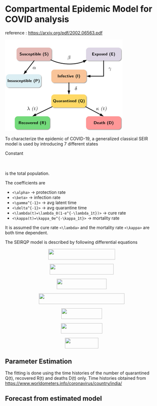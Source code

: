 
# Compartmental Epidemic Model for COVID analysis
reference : https://arxiv.org/pdf/2002.06563.pdf

![seirqdp model](/seirqdp.png)

To characterize the epidemic of COVID-19, a generalized classical SEIR model is used by introducing 7 different states

Constant <p align="center"><img src="/tex/bb9188fdda20aa975fe905e0527c2622.svg?invert_in_darkmode&sanitize=true&sanitize=true" align=middle width=242.59716854999996pt height=14.42921205pt/></p> is the total population.

The coefficients are
  * `<\alpha>` → protection rate
  * `<\beta>` → infection rate
  * `<\gamma^{-1}>` → avg latent time
  * `<\delta^{-1}>` → avg quarantine time
  * `<\lambda(t)=\lambda_0(1-e^{-\lambda_1t})>` → cure rate
  * `<\kappa(t)=\kappa_0e^{-\kappa_1t}>` → mortality rate

It is assumed the cure rate `<\lambda>` and the mortality rate `<\kappa>` are both time dependent.

The SEIRQP model is described by following differential equations

<p align="center"><img src="/tex/bbd3a63b515463869e062086429bc58f.svg?invert_in_darkmode&sanitize=true" align=middle width=220.19243070000002pt height=34.7253258pt/></p>

<p align="center"><img src="/tex/1240a1badb62029be2f1011fe7e2b128.svg?invert_in_darkmode&sanitize=true" align=middle width=210.36394994999998pt height=34.7253258pt/></p>

<p align="center"><img src="/tex/474722f164ee8e4f1020d226b9e05531.svg?invert_in_darkmode&sanitize=true" align=middle width=164.3869128pt height=34.7253258pt/></p>

<p align="center"><img src="/tex/a87cb440737793e05b45b99a5bd8a9cc.svg?invert_in_darkmode&sanitize=true" align=middle width=281.36538705pt height=34.7253258pt/></p>

<p align="center"><img src="/tex/df90b9f30645670978ff8e95f851baee.svg?invert_in_darkmode&sanitize=true" align=middle width=134.76232109999998pt height=34.7253258pt/></p>

<p align="center"><img src="/tex/6406db8b8f64acbf428e734e7b47a448.svg?invert_in_darkmode&sanitize=true" align=middle width=136.10209799999998pt height=34.7253258pt/></p>

<p align="center"><img src="/tex/25373626249f69137d1019c979697fd7.svg?invert_in_darkmode&sanitize=true" align=middle width=109.80917475000001pt height=34.7253258pt/></p>

## Parameter Estimation
The fitting is done using the time histories of the number of quarantined Q(t), recovered R(t) and deaths D(t) only. Time histories obtained from   https://www.worldometers.info/coronavirus/country/india/

## Forecast from estimated model

